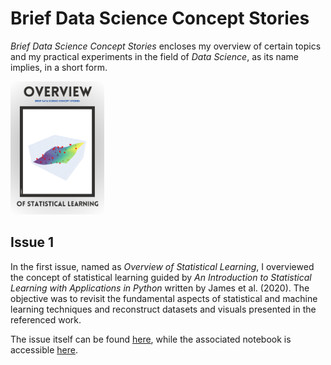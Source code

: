 # Brief Data Science Concept Stories

_Brief Data Science Concept Stories_ encloses my overview of certain topics and my practical experiments in the field of _Data Science_, as its name implies, in a short form.

<img src="./overview-of-statistical-learning/cover.png" alt="cover of Issue 1" width="150">

## Issue 1

In the first issue, named as _Overview of Statistical Learning_, I overviewed the concept of statistical learning guided by _An Introduction to Statistical Learning with Applications in Python_ written by James et al. (2020). The objective was to revisit the fundamental aspects of statistical and machine learning techniques and reconstruct datasets and visuals presented in the referenced work.

The issue itself can be found [here](./overview-of-statistical-learning/BDSCS%20-%20Overview%20of%20Statistical%20Learning.pdf), while the associated notebook is accessible [here](https://colab.research.google.com/github/matthew-balogh/bdscs/blob/main/overview-of-statistical-learning/overview-of-statistical-learning.ipynb).

